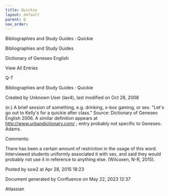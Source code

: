 ```yaml
---
title: Quickie
layout: default
parent: Q
nav_order:
---
```


Bibliographies and Study Guides : Quickie

Bibliographies and Study Guides

Dictionary of Geneseo English

View All Entries

Q-T

Bibliographies and Study Guides : Quickie

Created by  Unknown User (lav4), last modified on Oct 28, 2008

(n.) A brief session of something, e.g. drinking, x-box gaming, or sex. &quot;Let's go out to Kelly's for a quickie after class.&quot; Source: Dictionary of Geneseo English 2006. A similar definition appears at http://www.urbandictionary.com/ ; entry probably not specific to Geneseo. Adams.

Comments:

There has been a certain amount of restriction in the usage of this word. Interviewed students uniformly associated it with sex, and said they would probably not use it in reference to anything else. (Wilcoxen, N-R, 2015).

Posted by ssw2 at Apr 28, 2015 18:23

Document generated by Confluence on May 22, 2023 12:37

Atlassian
